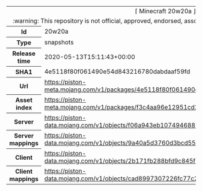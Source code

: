 <html><table>
<tr><td colspan="2" align="center"><img width="0" height="0"><br/>⌈ Minecraft 20w20a ⌋<br/><img width="0" height="0"></td></tr>
<tr><td colspan="2" align="center"><img width="0" height="0"><br/>
:warning: This repository is not official, approved, endorsed, associated or connected with Mojang :warning:
<br/><img width="0" height="0"></td></tr>
<tr><th>Id</th><td>20w20a</td></tr>
<tr><th>Type</th><td>snapshots</td></tr>
<tr><th>Release time</th><td>2020-05-13T15:11:43+00:00</td></tr>
<tr><th>SHA1</th><td>4e5118f80f061490e54d843216780dabdaaf59fd</td></tr>
<tr><th>Url</th><td><a href="https://piston-meta.mojang.com/v1/packages/4e5118f80f061490e54d843216780dabdaaf59fd/20w20a.json">https://piston-meta.mojang.com/v1/packages/4e5118f80f061490e54d843216780dabdaaf59fd/20w20a.json</a></td></tr>
<tr><th>Asset index</th><td><a href="https://piston-meta.mojang.com/v1/packages/f3c4aa96e12951cd2781b3e1c0e8ab82bf719cf2/1.16.json">https://piston-meta.mojang.com/v1/packages/f3c4aa96e12951cd2781b3e1c0e8ab82bf719cf2/1.16.json</a></td></tr>
<tr><th>Server</th><td><a href="https://piston-data.mojang.com/v1/objects/f06a943eb107494688b4447b97514af6d7311623/server.jar">https://piston-data.mojang.com/v1/objects/f06a943eb107494688b4447b97514af6d7311623/server.jar</a></td></tr>
<tr><th>Server mappings</th><td><a href="https://piston-data.mojang.com/v1/objects/9a40a5d3760d3bcd5568abb1ec154b2220487551/server.txt">https://piston-data.mojang.com/v1/objects/9a40a5d3760d3bcd5568abb1ec154b2220487551/server.txt</a></td></tr>
<tr><th>Client</th><td><a href="https://piston-data.mojang.com/v1/objects/2b171fb288bfd9c845f99015cbccf1d38bdaef65/client.jar">https://piston-data.mojang.com/v1/objects/2b171fb288bfd9c845f99015cbccf1d38bdaef65/client.jar</a></td></tr>
<tr><th>Client mappings</th><td><a href="https://piston-data.mojang.com/v1/objects/cad8997307226fc77c2ed972f424a734bddb8014/client.txt">https://piston-data.mojang.com/v1/objects/cad8997307226fc77c2ed972f424a734bddb8014/client.txt</a></td></tr>
</table></html>